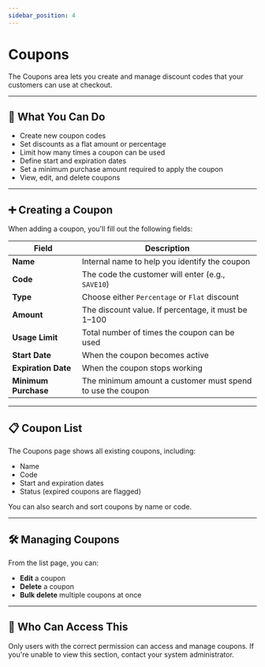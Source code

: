 ```yaml
---
sidebar_position: 4
---
```


# Coupons

The Coupons area lets you create and manage discount codes that your customers can use at checkout.

---

## 🎯 What You Can Do

- Create new coupon codes
- Set discounts as a flat amount or percentage
- Limit how many times a coupon can be used
- Define start and expiration dates
- Set a minimum purchase amount required to apply the coupon
- View, edit, and delete coupons

---

## ➕ Creating a Coupon

When adding a coupon, you'll fill out the following fields:

| Field              | Description |
|-------------------|-------------|
| **Name**           | Internal name to help you identify the coupon |
| **Code**           | The code the customer will enter (e.g., `SAVE10`) |
| **Type**           | Choose either `Percentage` or `Flat` discount |
| **Amount**         | The discount value. If percentage, it must be 1–100 |
| **Usage Limit**    | Total number of times the coupon can be used |
| **Start Date**     | When the coupon becomes active |
| **Expiration Date**| When the coupon stops working |
| **Minimum Purchase** | The minimum amount a customer must spend to use the coupon |

---

## 📋 Coupon List

The Coupons page shows all existing coupons, including:

- Name
- Code
- Start and expiration dates
- Status (expired coupons are flagged)

You can also search and sort coupons by name or code.

---

## 🛠 Managing Coupons

From the list page, you can:

- **Edit** a coupon
- **Delete** a coupon
- **Bulk delete** multiple coupons at once

---

## 🔐 Who Can Access This

Only users with the correct permission can access and manage coupons. If you're unable to view this section, contact your system administrator.